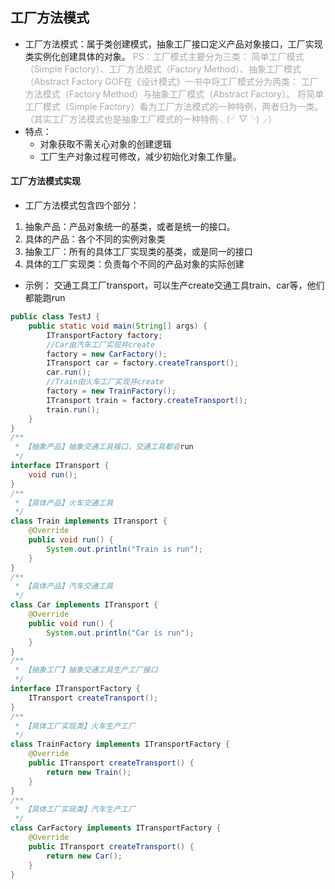 ## 工厂方法模式
- 工厂方法模式：属于类创建模式，抽象工厂接口定义产品对象接口，工厂实现类实例化创建具体的对象。
<font color="#A9A9A9">PS：工厂模式主要分为三类：
简单工厂模式（Simple Factory）、工厂方法模式（Factory Method）、抽象工厂模式（Abstract Factory
GOF在《设计模式》一书中将工厂模式分为两类：
工厂方法模式（Factory Method）与抽象工厂模式（Abstract Factory）。
将简单工厂模式（Simple Factory）看为工厂方法模式的一种特例，两者归为一类。
（其实工厂方法模式也是抽象工厂模式的一种特例╮(╯▽╰)╭）</font>
- 特点：
  - 对象获取不需关心对象的创建逻辑
  - 工厂生产对象过程可修改，减少初始化对象工作量。

#### 工厂方法模式实现
- 工厂方法模式包含四个部分：
 1. 抽象产品：产品对象统一的基类，或者是统一的接口。
 2. 具体的产品：各个不同的实例对象类
 3. 抽象工厂：所有的具体工厂实现类的基类，或是同一的接口
 4. 具体的工厂实现类：负责每个不同的产品对象的实际创建
- 示例：
交通工具工厂transport，可以生产create交通工具train、car等，他们都能跑run
```java
public class TestJ {
    public static void main(String[] args) {
        ITransportFactory factory;
        //Car由汽车工厂实现并create
        factory = new CarFactory();
        ITransport car = factory.createTransport();
        car.run();
        //Train由火车工厂实现并create
        factory = new TrainFactory();
        ITransport train = factory.createTransport();
        train.run();
    }
}
/**
 * 【抽象产品】抽象交通工具接口，交通工具都会run
 */
interface ITransport {
    void run();
}
/**
 * 【具体产品】火车交通工具
 */
class Train implements ITransport {
    @Override
    public void run() {
        System.out.println("Train is run");
    }
}
/**
 * 【具体产品】汽车交通工具
 */
class Car implements ITransport {
    @Override
    public void run() {
        System.out.println("Car is run");
    }
}
/**
 * 【抽象工厂】抽象交通工具生产工厂接口
 */
interface ITransportFactory {
    ITransport createTransport();
}
/**
 * 【具体工厂实现类】火车生产工厂
 */
class TrainFactory implements ITransportFactory {
    @Override
    public ITransport createTransport() {
        return new Train();
    }
}
/**
 * 【具体工厂实现类】汽车生产工厂
 */
class CarFactory implements ITransportFactory {
    @Override
    public ITransport createTransport() {
        return new Car();
    }
}
```
